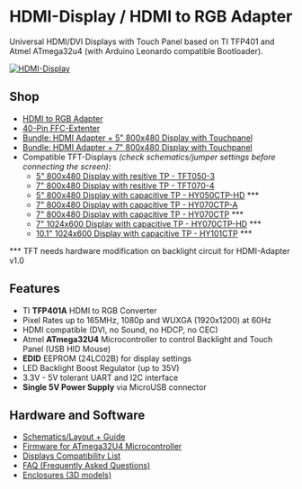 # HDMI-Display / HDMI to RGB Adapter
Universal HDMI/DVI Displays with Touch Panel based on TI TFP401 and Atmel ATmega32u4 (with Arduino Leonardo compatible Bootloader).

[![HDMI-Display](https://raw.github.com/watterott/HDMI-Display/master/pcb/HDMI-Display_v10.jpg)](http://www.watterott.com/en/HDMI-RGB-adapter-with-ATmega32U4-touch-controller)


## Shop
* [HDMI to RGB Adapter](http://www.watterott.com/en/HDMI-RGB-adapter-with-ATmega32U4-touch-controller)
* [40-Pin FFC-Extenter](http://www.watterott.com/en/40-Pin-FFC-extenter)
* [Bundle: HDMI Adapter + 5" 800x480 Display with Touchpanel](http://www.watterott.com/en/5-800x480-HDMI-Display-with-resistive-touch)
* [Bundle: HDMI Adapter + 7" 800x480 Display with Touchpanel](http://www.watterott.com/en/7-800x480-HDMI-Display-with-resistive-touch)
* Compatible TFT-Displays *(check schematics/jumper settings before connecting the screen)*:
  * [5" 800x480 Display with resitive TP - TFT050-3](http://www.watterott.com/en/5-800x480-TFT-Display)
  * [7" 800x480 Display with resitive TP - TFT070-4](http://www.watterott.com/en/7-800x480-TFT-Display)
  * [5" 800x480 Display with capacitive TP - HY050CTP-HD]() ***
  * [7" 800x480 Display with capacitive TP - HY070CTP-A](http://www.watterott.com/en/7-inch-800x480-TFT-LCD-Display-with-capacitive-touch-panel)
  * [7" 800x480 Display with capacitive TP - HY070CTP]() ***
  * [7" 1024x600 Display with capacitive TP - HY070CTP-HD](http://www.watterott.com/en/7-inch-1024x600-TFT-LCD-Display-with-capacitive-touch-panel) ***
  * [10.1" 1024x600 Display with capacitive TP - HY101CTP]() ***

*** TFT needs hardware modification on backlight circuit for HDMI-Adapter v1.0


## Features
* TI **TFP401A** HDMI to RGB Converter
* Pixel Rates up to 165MHz, 1080p and WUXGA (1920x1200) at 60Hz
* HDMI compatible (DVI, no Sound, no HDCP, no CEC)
* Atmel **ATmega32U4** Microcontroller to control Backlight and Touch Panel (USB HID Mouse)
* **EDID** EEPROM (24LC02B) for display settings
* LED Backlight Boost Regulator (up to 35V)
* 3.3V - 5V tolerant UART and I2C interface
* **Single 5V Power Supply** via MicroUSB connector


## Hardware and Software
* [Schematics/Layout + Guide](https://github.com/watterott/HDMI-Display/tree/master/pcb)
* [Firmware for ATmega32U4 Microcontroller](https://github.com/watterott/HDMI-Display/tree/master/src)
* [Displays Compatibility List](https://github.com/watterott/HDMI-Display/blob/master/docu/Displays.md)
* [FAQ (Frequently Asked Questions)](https://github.com/watterott/HDMI-Display/blob/master/docu/FAQ.md)
* [Enclosures (3D models)](https://www.thingiverse.com/search?q=watterott+display)
